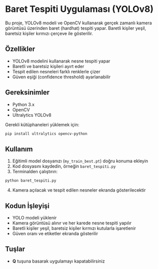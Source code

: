 # Baret Tespiti Uygulaması (YOLOv8)

Bu proje, YOLOv8 modeli ve OpenCV kullanarak gerçek zamanlı kamera görüntüsü üzerinden baret (hardhat) tespiti yapar. Baretli kişiler yeşil, baretsiz kişiler kırmızı çerçeve ile gösterilir.

## Özellikler

- YOLOv8 modelini kullanarak nesne tespiti yapar  
- Baretli ve baretsiz kişileri ayırt eder  
- Tespit edilen nesneleri farklı renklerle çizer  
- Güven eşiği (confidence threshold) ayarlanabilir  

## Gereksinimler

- Python 3.x  
- OpenCV  
- Ultralytics YOLOv8  

Gerekli kütüphaneleri yüklemek için:

```bash
pip install ultralytics opencv-python
```

## Kullanım

1. Eğitimli model dosyanızı (`my_train_best.pt`) doğru konuma ekleyin  
2. Kod dosyasını kaydedin, örneğin `baret_tespiti.py`  
3. Terminalden çalıştırın:

```bash
python baret_tespiti.py
```

4. Kamera açılacak ve tespit edilen nesneler ekranda gösterilecektir  

## Kodun İşleyişi

- YOLO modeli yüklenir  
- Kamera görüntüsü alınır ve her karede nesne tespiti yapılır  
- Baretli kişiler yeşil, baretsiz kişiler kırmızı kutularla işaretlenir  
- Güven oranı ve etiketler ekranda gösterilir  

## Tuşlar

- **Q** tuşuna basarak uygulamayı kapatabilirsiniz
